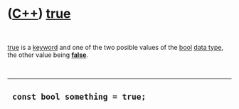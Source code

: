 
 

 

 

 

 

([C++](Cpp.md)) [true](CppTrue.md)
====================================

 

[true](CppTrue.md) is a [keyword](CppKeyword.md) and one of the two
posible values of the [bool](CppBool.md) [data type](CppDataType.md),
the other value being **[false](CppFalse.md)**.

 

  ---------------------------------
  ` const bool something = true;`
  ---------------------------------

 

 

 

 

 

 

